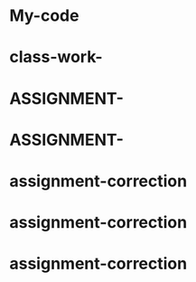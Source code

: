 # My-code
# class-work-
# ASSIGNMENT-
# ASSIGNMENT-
# assignment-correction
# assignment-correction
# assignment-correction
